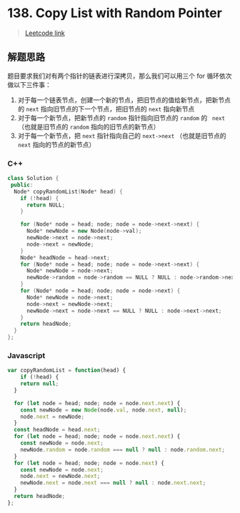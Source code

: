 # 138. Copy List with Random Pointer

> [Leetcode link](https://leetcode.com/problems/copy-list-with-random-pointer/)



## 解题思路

题目要求我们对有两个指针的链表进行深拷贝，那么我们可以用三个 for 循环依次做以下三件事：

1. 对于每一个链表节点，创建一个新的节点，把旧节点的值给新节点，把新节点的 `next`  指向旧节点的下一个节点，把旧节点的 `next` 指向新节点
2. 对于每一个新节点，把新节点的 `random` 指针指向旧节点的 `random` 的 ` next`（也就是旧节点的 `random` 指向的旧节点的新节点）
3. 对于每一个新节点，把 `next` 指针指向自己的 `next->next` （也就是旧节点的 `next` 指向的节点的新节点）

### C++

```cpp
class Solution {
 public:
  Node* copyRandomList(Node* head) {
    if (!head) {
      return NULL;
    }

    for (Node* node = head; node; node = node->next->next) {
      Node* newNode = new Node(node->val);
      newNode->next = node->next;
      node->next = newNode;
    }
    Node* headNode = head->next;
    for (Node* node = head; node; node = node->next->next) {
      Node* newNode = node->next;
      newNode->random = node->random == NULL ? NULL : node->random->next;
    }
    for (Node* node = head; node; node = node->next) {
      Node* newNode = node->next;
      node->next = newNode->next;
      newNode->next = node->next == NULL ? NULL : node->next->next;
    }
    return headNode;
  }
};
```



### Javascript

```js
var copyRandomList = function(head) {
    if (!head) {
    return null;
  }

  for (let node = head; node; node = node.next.next) {
    const newNode = new Node(node.val, node.next, null);
    node.next = newNode;
  }
  const headNode = head.next;
  for (let node = head; node; node = node.next.next) {
    const newNode = node.next;
    newNode.random = node.random === null ? null : node.random.next;
  }
  for (let node = head; node; node = node.next) {
    const newNode = node.next;
    node.next = newNode.next;
    newNode.next = node.next === null ? null : node.next.next;
  }
  return headNode;
};
```

